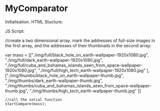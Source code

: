 # MyComparator
Initialisation.
HTML Stucture:
<div class="mygalery"></div>
<script type="text/javascript" src="./comparator.js"></script>
JS Script:

//create a two dimensional array. mark the addresses of full-size images in the first array, and the addresses of their thumbnails in the second array:

var mass = [["./img/full/black_hole_on_earth-wallpaper-1920x1080.jpg",
        "./img/full/dark_earth-wallpaper-1920x1080.jpg",
        "./img/full/cuba_and_bahamas_islands_seen_from_space-wallpaper-1920x1080.jpg",
        "./img/full/high_tech_earth-wallpaper-1920x1080.jpg"
    ],
        ["./img/thumbs/black_hole_on_earth-wallpaper-thumb.jpg",
        "./img/thumbs/dark_earth-wallpaper-thumb.jpg",
        "./img/thumbs/cuba_and_bahamas_islands_seen_from_space-wallpaper-thumb.jpg",
        "./img/thumbs/high_tech_earth-wallpaper-thumb.jpg"
    ]]
    
    //call the intial function
    startCompare(mass);
